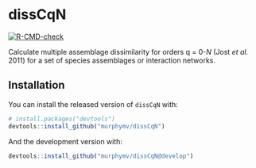 
<!-- README.md is generated from README.Rmd. Please edit that file -->

# dissCqN

<!-- badges: start -->

[![R-CMD-check](https://github.com/murphymv/dissCqN/workflows/R-CMD-check/badge.svg)](https://github.com/murphymv/dissCqN/actions)
<!-- badges: end -->

Calculate multiple assemblage dissimilarity for orders q = 0-*N* (Jost
*et al.* 2011) for a set of species assemblages or interaction networks.

## Installation

<!-- You can install the released version of `dissCqN` from -->

<!-- [CRAN](https://CRAN.R-project.org) with: -->

<!-- ``` r -->

<!-- install.packages("dissCqN") -->

<!-- ``` -->

You can install the released version of `dissCqN` with:

``` r
# install.packages("devtools")
devtools::install_github("murphymv/dissCqN")
```

And the development version with:

``` r
devtools::install_github("murphymv/dissCqN@develop")
```

<!-- ## Example -->

<!-- This is a basic example which shows you how to solve a common problem: -->

<!-- ```{r example} -->

<!-- library(dissCqN) -->

<!-- ## basic example code -->

<!-- ``` -->

<!-- What is special about using `README.Rmd` instead of just `README.md`? You can include R chunks like so: -->

<!-- ```{r cars} -->

<!-- summary(cars) -->

<!-- ``` -->

<!-- You'll still need to render `README.Rmd` regularly, to keep `README.md` up-to-date. `devtools::build_readme()` is handy for this. You could also use GitHub Actions to re-render `README.Rmd` every time you push. An example workflow can be found here: <https://github.com/r-lib/actions/tree/master/examples>. -->

<!-- You can also embed plots, for example: -->

<!-- ```{r pressure, echo = FALSE} -->

<!-- plot(pressure) -->

<!-- ``` -->

<!-- In that case, don't forget to commit and push the resulting figure files, so they display on GitHub and CRAN. -->
